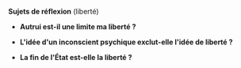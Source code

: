 **Sujets de réflexion** (liberté)

- **Autrui est-il une limite ma liberté ?**
    
- **L'idée d'un inconscient psychique exclut-elle l'idée de liberté ?**
    
- **La fin de l'État est-elle la liberté ?**